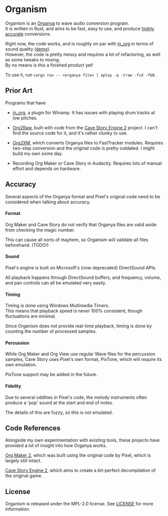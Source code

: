 # Organism

Organism is an [Organya] to wave audio conversion program.\
It is written in Rust, and aims to be fast, easy to use,
and produce [highly accurate](#accuracy) conversions.

Right now, the code works, and is roughly on par with [in\_org] in terms of sound quality ([demo](https://www.youtube.com/watch?v=j_btVvNkWnM)).\
However, the code is pretty messy and requires a lot of refactoring, as well as some tweaks to mixing.\
By no means is this a finished product yet!

To use it, run `cargo run -- <organya file> | aplay -q -traw -fcd -fU8`.

## Prior Art

Programs that have

- [in\_org], a plugin for Winamp. It has issues with playing drum tracks at low pitches.

- [Org2Raw], built with code from the [Cave Story Engine 2][CSE2] project. I can't find the source code for it, and it's rather clunky to use.

- [Org2XM], which converts Organya files to FastTracker modules. Requires two-step conversion and the original code is pretty outdated. I might build my own some day.

- Recording Org Maker or Cave Story in Audacity. Requires lots of manual effort and depends on hardware.


## Accuracy

Several aspects of the Organya format and Pixel's original code need to be considered when talking about accuracy.

#### Format

Org Maker and Cave Story do not verify that Organya files are valid aside from checking the magic number.

This can cause all sorts of mayhem, so Organism will validate all files beforehand. (TODO!)

#### Sound

Pixel's engine is built on Microsoft's (now deprecated) DirectSound APIs.

All playback happens through DirectSound buffers, and frequency, volume, and pan
controls can all be emulated very easily.

#### Timing

Timing is done using Windows Multimedia Timers.\
This means that playback speed is never 100% consistent, though fluctuations are minimal.

Since Organism does not provide real-time playback, timing is done by counting
the number of processed samples.

#### Percussion

While Org Maker and Org View use regular Wave files for the percussion samples,
Cave Story uses Pixel's own format, PixTone, which will require its own emulation.

PixTone support may be added in the future.

#### Fidelity

Due to several oddities in Pixel's code, the melody instruments often produce a 'pop' sound at the start and end of notes.

The details of this are fuzzy, so this is *not* emulated.

## Code References

Alongside my own experimentation with existing tools, these projects have provided a lot of insight into how Organya works.

[Org Maker 2], which was built using the original code by Pixel, which is largely still intact.

[Cave Story Engine 2][CSE2], which aims to create a bit-perfect decompilation of the original game.

[Organya]: https://www.cavestory.org/download/music.php
[in\_org]: https://github.com/Yukitty/in_org
[Org2Raw]: https://www.cavestory.org/download/music-tools.php
[Org2XM]: https://github.com/Clownacy/org2xm
[Org Maker 2]: https://github.com/shbow/organya
[CSE2]: https://github.com/Clownacy/Cave-Story-Engine-2

## License

Organism is released under the MPL-2.0 license. See [LICENSE](./LICENSE) for more information.

